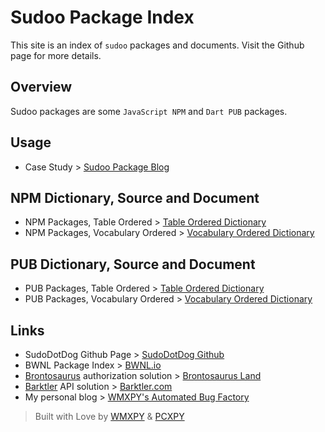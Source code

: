 # Sudoo Package Index

This site is an index of `sudoo` packages and documents. Visit the Github page for more details.

## Overview

Sudoo packages are some `JavaScript NPM` and `Dart PUB` packages.

## Usage

-   Case Study > [Sudoo Package Blog](//sudo.mengw.io)

## NPM Dictionary, Source and Document

-   NPM Packages, Table Ordered > [Table Ordered Dictionary](./npm/table)
-   NPM Packages, Vocabulary Ordered > [Vocabulary Ordered Dictionary](./npm/vocabulary)

## PUB Dictionary, Source and Document

-   PUB Packages, Table Ordered > [Table Ordered Dictionary](./pub/table)
-   PUB Packages, Vocabulary Ordered > [Vocabulary Ordered Dictionary](./pub/vocabulary)

## Links

-   SudoDotDog Github Page > [SudoDotDog Github](//github.com/SudoDotDog)
-   BWNL Package Index > [BWNL.io](//bwnl.io)
-   [Brontosaurus](//github.com/SudoDotDog/Brontosaurus) authorization solution > [Brontosaurus Land](//brontosaurus.land)
-   [Barktler](//github.com/Barktler) API solution > [Barktler.com](//barktler.com)
-   My personal blog > [WMXPY's Automated Bug Factory](//blog.mengw.io)

> Built with Love by [WMXPY](//github.com/WMXPY) & [PCXPY](//github.com/PCXPY)
